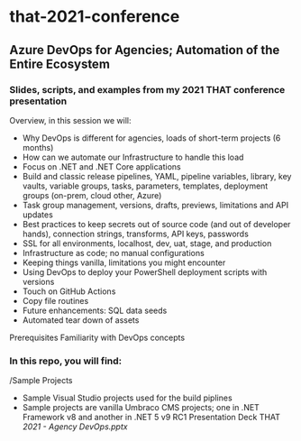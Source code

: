 # that-2021-conference
## Azure DevOps for Agencies; Automation of the Entire Ecosystem
### Slides, scripts, and examples from my 2021 THAT conference presentation

Overview, in this session we will:
* Why DevOps is different for agencies, loads of short-term projects (6 months)
* How can we automate our Infrastructure to handle this load
* Focus on .NET and .NET Core applications
* Build and classic release pipelines, YAML, pipeline variables, library, key vaults, variable groups, tasks, parameters, templates, deployment groups (on-prem, cloud other, Azure)
* Task group management, versions, drafts, previews, limitations and API updates
* Best practices to keep secrets out of source code (and out of developer hands), connection strings, transforms, API keys, passwords
* SSL for all environments, localhost, dev, uat, stage, and production
* Infrastructure as code; no manual configurations
* Keeping things vanilla, limitations you might encounter
* Using DevOps to deploy your PowerShell deployment scripts with versions
* Touch on GitHub Actions
* Copy file routines
* Future enhancements: SQL data seeds
* Automated tear down of assets

Prerequisites
Familiarity with DevOps concepts

### In this repo, you will find:
/Sample Projects
* Sample Visual Studio projects used for the build piplines
* Sample projects are vanilla Umbraco CMS projects; one in .NET Framework v8 and another in .NET 5 v9 RC1
Presentation Deck THAT _2021 - Agency DevOps.pptx_
